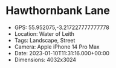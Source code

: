 # Hawthornbank Lane

- GPS: 55.952075,-3.217227777777778
- Location: Water of Leith
- Tags: Landscape, Street
- Camera: Apple iPhone 14 Pro Max
- Date: 2023-01-10T11:31:16.000+00:00
- Dimensions: 4032x3024
